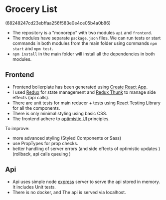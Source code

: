 # **Grocery List**

(68248247cd23ebffaa256f583e0e4ce05b4a0b86)

 - The repository is a "monorepo" with two modules `api` and `frontend`.
 - The modules have separate `package.json` files.  We can run tests or
   start commands in both modules from the main folder using commands 
   `npm start` and `npm test`.
 - `npm install` in the main folder will install all the dependencies in
   both modules.

## Frontend

 - Frontend boilerplate has been generated using [Create React
   App](https://create-react-app.dev/).
 - I used [Redux](https://react-redux.js.org/) for state management and
   [Redux Thunk](redux-thunk) to manage side effects (api calls).
 - There are unit tests for main reducer + tests using React Testing
   Library for all the components.
 - There is only minimal styling using basic CSS.
 - The frontend adhere to [optimistic UI](https://www.smashingmagazine.com/2016/11/true-lies-of-optimistic-user-interfaces/) principles.

To improve:

 - more advanced styling (Styled Components or Sass)
 - use PropTypes for prop checks.
 - better handling of server errors (and side effects of optimistic updates )
   (rollback,  api calls queuing )

## Api

 - Api uses simple node [express](http://expressjs.com/) server to serve the api stored in
   memory. It includes Unit tests.
 - There is no docker, and The api is served via localhost.

